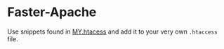 Faster-Apache
=============

Use snippets found in [MY.htacess](https://raw.githubusercontent.com/wuori/Faster-Apache/master/MY.htaccess) and add it to your very own `.htaccess` file.
